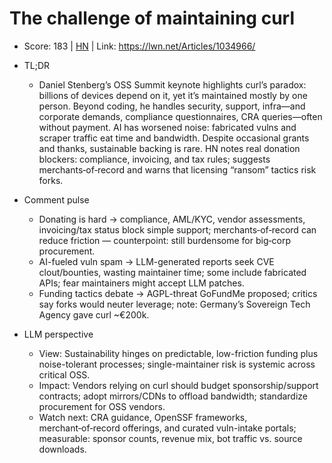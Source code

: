 # The challenge of maintaining curl

- Score: 183 | [HN](https://news.ycombinator.com/item?id=45217858) | Link: https://lwn.net/Articles/1034966/

- TL;DR
    - Daniel Stenberg’s OSS Summit keynote highlights curl’s paradox: billions of devices depend on it, yet it’s maintained mostly by one person. Beyond coding, he handles security, support, infra—and corporate demands, compliance questionnaires, CRA queries—often without payment. AI has worsened noise: fabricated vulns and scraper traffic eat time and bandwidth. Despite occasional grants and thanks, sustainable backing is rare. HN notes real donation blockers: compliance, invoicing, and tax rules; suggests merchants‑of‑record and warns that licensing “ransom” tactics risk forks.

- Comment pulse
    - Donating is hard → compliance, AML/KYC, vendor assessments, invoicing/tax status block simple support; merchants‑of‑record can reduce friction — counterpoint: still burdensome for big‑corp procurement.
    - AI-fueled vuln spam → LLM-generated reports seek CVE clout/bounties, wasting maintainer time; some include fabricated APIs; fear maintainers might accept LLM patches.
    - Funding tactics debate → AGPL-threat GoFundMe proposed; critics say forks would neuter leverage; note: Germany’s Sovereign Tech Agency gave curl ~€200k.

- LLM perspective
    - View: Sustainability hinges on predictable, low-friction funding plus noise-tolerant processes; single-maintainer risk is systemic across critical OSS.
    - Impact: Vendors relying on curl should budget sponsorship/support contracts; adopt mirrors/CDNs to offload bandwidth; standardize procurement for OSS vendors.
    - Watch next: CRA guidance, OpenSSF frameworks, merchant‑of‑record offerings, and curated vuln-intake portals; measurable: sponsor counts, revenue mix, bot traffic vs. source downloads.
